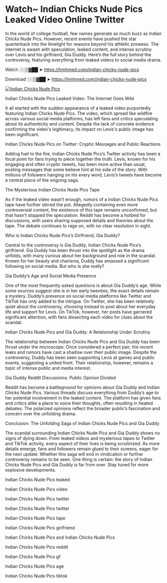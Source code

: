 # Watch~ Indian Chicks Nude Pics Leaked Video Online Twitter

In the world of college football, few names generate as much buzz as Indian Chicks Nude Pics. However, recent events have pushed the star quarterback into the limelight for reasons beyond his athletic prowess. The internet is awash with speculation, leaked content, and intense scrutiny over Levis and his girlfriend, Gia Duddy. Here’s the full story behind the controversy, featuring everything from leaked videos to social media drama.

Watch ░░▒▓██ ➤ https://hmhmed.com/indian-chicks-nude-pics

Download ░░▒▓██ ➤ https://hmhmed.com/indian-chicks-nude-pics

[![Indian Chicks Nude Pics](https://i.imgur.com/dJHk4Zq.gif)](https://hmhmed.com/indian-chicks-nude-pics)

Indian Chicks Nude Pics Leaked Video: The Internet Goes Wild

It all started with the sudden appearance of a leaked video purportedly featuring Indian Chicks Nude Pics. The video, which spread like wildfire across various social media platforms, has left fans and critics speculating about its authenticity and content. Despite the lack of concrete evidence confirming the video's legitimacy, its impact on Levis's public image has been significant.

Indian Chicks Nude Pics on Twitter: Cryptic Messages and Public Reactions

Adding fuel to the fire, Indian Chicks Nude Pics’s Twitter activity has been a focal point for fans trying to piece together the truth. Levis, known for his engaging and often cryptic tweets, has been more active than usual, posting messages that some believe hint at his side of the story. With millions of followers hanging on his every word, Levis’s tweets have become a central piece of the ongoing saga.

The Mysterious Indian Chicks Nude Pics Tape

As if the leaked video wasn’t enough, rumors of a Indian Chicks Nude Pics tape have further stirred the pot. Allegedly containing even more controversial content, the existence of this tape remains unconfirmed, but that hasn’t stopped the speculation. Reddit has become a hotbed for discussions, with users sharing supposed details and theories about the tape. The debate continues to rage on, with no clear resolution in sight.

Who is Indian Chicks Nude Pics’s Girlfriend, Gia Duddy?

Central to the controversy is Gia Duddy, Indian Chicks Nude Pics’s girlfriend. Gia Duddy has been thrust into the spotlight as the drama unfolds, with many curious about her background and role in the scandal. Known for her beauty and charisma, Duddy has amassed a significant following on social media. But who is she really?

Gia Duddy’s Age and Social Media Presence

One of the most frequently asked questions is about Gia Duddy’s age. While some sources suggest she is in her early twenties, the exact details remain a mystery. Duddy’s presence on social media platforms like Twitter and TikTok has only added to the intrigue. On Twitter, she has been relatively quiet about the controversy, choosing instead to post about her everyday life and support for Levis. On TikTok, however, her posts have garnered significant attention, with fans dissecting each video for clues about the scandal.

Indian Chicks Nude Pics and Gia Duddy: A Relationship Under Scrutiny

The relationship between Indian Chicks Nude Pics and Gia Duddy has been thrust under the microscope. Once considered a perfect pair, the recent leaks and rumors have cast a shadow over their public image. Despite the controversy, Duddy has been seen supporting Levis at games and public events, suggesting a united front. Their relationship, however, remains a topic of intense public and media interest.

Gia Duddy Reddit Discussions: Public Opinion Divided

Reddit has become a battleground for opinions about Gia Duddy and Indian Chicks Nude Pics. Various threads discuss everything from Duddy’s age to her potential involvement in the leaked content. The platform has given fans and critics alike a place to voice their thoughts, often resulting in heated debates. The polarized opinions reflect the broader public’s fascination and concern over the unfolding drama.

Conclusion: The Unfolding Saga of Indian Chicks Nude Pics and Gia Duddy

The scandal surrounding Indian Chicks Nude Pics and Gia Duddy shows no signs of dying down. From leaked videos and mysterious tapes to Twitter and TikTok activity, every aspect of their lives is being scrutinized. As more details emerge, fans and followers remain glued to their screens, eager for the next update. Whether this saga will end in vindication or further controversy remains to be seen. One thing is certain: the story of Indian Chicks Nude Pics and Gia Duddy is far from over. Stay tuned for more explosive developments.

Indian Chicks Nude Pics leaked

Indian Chicks Nude Pics video

Indian Chicks Nude Pics twitter

Indian Chicks Nude Pics twitter

Indian Chicks Nude Pics tape

Indian Chicks Nude Pics girlfriend

Indian Chicks Nude Pics and Indian Chicks Nude Pics

Indian Chicks Nude Pics reddit

Indian Chicks Nude Pics gf

Indian Chicks Nude Pics age

Indian Chicks Nude Pics tiktok
